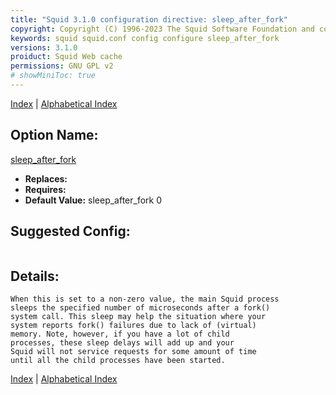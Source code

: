 ```yaml
---
title: "Squid 3.1.0 configuration directive: sleep_after_fork"
copyright: Copyright (C) 1996-2023 The Squid Software Foundation and contributors
keywords: squid squid.conf config configure sleep_after_fork
versions: 3.1.0
proiduct: Squid Web cache
permissions: GNU GPL v2
# showMiniToc: true
---
```

[Index](index#toc_sleep_after_fork) | [Alphabetical Index](index_all#toc_sleep_after_fork)

## Option Name:
[sleep_after_fork](#sleep_after_fork)
 * **Replaces:** 
 * **Requires:** 
 * **Default Value:** sleep_after_fork 0


## Suggested Config:
```plaintext

```

## Details:

	When this is set to a non-zero value, the main Squid process
	sleeps the specified number of microseconds after a fork()
	system call. This sleep may help the situation where your
	system reports fork() failures due to lack of (virtual)
	memory. Note, however, if you have a lot of child
	processes, these sleep delays will add up and your
	Squid will not service requests for some amount of time
	until all the child processes have been started.



[Index](index#toc_sleep_after_fork) | [Alphabetical Index](index_all#toc_sleep_after_fork)

